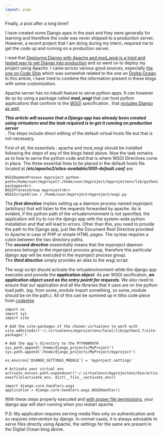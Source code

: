 ```yaml
---
layout: page
---
```


Finally, a post after  a long time!!

I have created some Django apps in the past and they were generally for  learning and therefore the code was never shipped to a production server. However, a recent project that I am doing during my intern, required me to get the code up and running on a production server.

I read that  [Deploying Django with Apache and mod_wsgi is a tried and tested way to get Django into production](https://docs.djangoproject.com/en/1.8/howto/deployment/wsgi/modwsgi/) and so went on to deploy my project using Apache. I came across various good sources, especially [the one on Code Ship](http://thecodeship.com/deployment/deploy-django-apache-virtualenv-and-mod_wsgi/) which was somewhat related to the one on [Digital Ocean](https://www.digitalocean.com/community/tutorials/how-to-serve-django-applications-with-apache-and-mod_wsgi-on-ubuntu-14-04). In this article, I have tried to combine the information present in these blogs with  some  customization.

Apache server has no inbuilt feature to serve python apps. It can however do so by using a package called ***mod_wsgi*** that can host python applications that conform to the [WSGI](http://wsgi.readthedocs.org/en/latest/what.html) specification , that [includes Django as well](https://docs.djangoproject.com/en/1.8/howto/deployment/wsgi/).

***This article will assume that a Django app has already been created using virtualenv and the task required is to get it running on production server*** <br>. The steps include direct editing of the default virtual hosts file but that is not necessary. 

First  of all, the essentials : apache and mod_wsgi should be installed following the steps of any of the blogs listed above. Now the task remains as to how to serve  the python code and that is where WSGI Directives come in place. The three essential lines to be placed in the default hosts file located at  ***/etc/apache2/sites-available/000-default.conf*** are: <br>

	WSGIDaemonProcess myproject python-path=/home/user/myproject:/home/user/myproject/myprojectenv/lib/python2.7/site-packages<br>
	WSGIProcessGroup myproject<br>
	WSGIScriptAlias / /home/user/myproject/myproject/wsgi.py

The ***first directive*** implies setting up a daemon process named myproject (arbitrary) that will listen to the requests  forwarded by apache. As  is evident, if the python path of the virtualenvironment is not specified, the application will try to run the django app with the system-wide python installation  and that will lead  to  errors. Other than this, you need to provide the path to the Django app, just like the Document  Root  Directive  provided to  Apache in case of PHP or simple HTML pages. The syntax requires a colon between the two directory paths. <br>The ***second directive*** essesntially means that the myproject daemon process belongs to the myproject process group, therefore this particular django app will be executed in the myproject process group.<br> The ***third directive*** simply provides an alias to the wsgi script.

The wsgi script should activate the virtualenvironment while the django app executes and provide the ***application  object***.  As per WSGI secification,  ***an application object used as the entry pointt for requests***. We also need to ensure that our  application and  all the libraries that it  uses are on the python  load path. (eg. from some_module import something,  so some_module should  be on the path.). All of this can be summed up in tthis code piece from [codeship](http://thecodeship.com/deployment/deploy-django-apache-virtualenv-and-mod_wsgi/)

	import os
	import sys
	import site

	# Add the site-packages of the chosen virtualenv to work with
	site.addsitedir('~/.virtualenvs/myprojectenv/local/lib/python2.7/site-packages')

	# Add the app's directory to the PYTHONPATH
	sys.path.append('/home/django_projects/MyProject')
	sys.path.append('/home/django_projects/MyProject/myproject')

	os.environ['DJANGO_SETTINGS_MODULE'] = 'myproject.settings'

	# Activate your virtual env
	activate_env=os.path.expanduser("~/.virtualenvs/myprojectenv/bin/activate_this.py")
	execfile(activate_env, dict(__file__=activate_env))

	import django.core.handlers.wsgi
	application = django.core.handlers.wsgi.WSGIHandler()




With these steps properly executed and [with proper file permissions](http://askubuntu.com/questions/19898/whats-the-simplest-way-to-edit-and-add-files-to-var-www), your django app will start running when you restart  apache.

P.S: My application requires serving media  files only on authentication and so requires intervention by django. In normal cases, it is always advisable to serve  files directly using Apache, the settings for the same are present in the Digital Ocean blog above.

